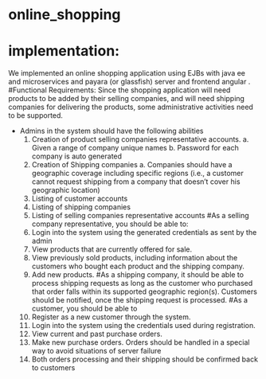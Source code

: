 # online_shopping
# implementation:
We implemented an online shopping application using EJBs with java ee and microservices and payara (or glassfish) server  and frontend angular .
#Functional Requirements:
Since the shopping application will need products to be added by their selling companies, and will need shipping 
companies for delivering the products, some administrative activities need to be supported.
- Admins in the system should have the following abilities
	1. Creation of product selling companies representative accounts.
		a. Given a range of company unique names
		b. Password for each company is auto generated
	2. Creation of Shipping companies
		a. Companies should have a geographic coverage including specific regions (i.e., a 			customer cannot request shipping from a company that doesn’t cover his geographic 			location)
	3. Listing of customer accounts
	4. Listing of shipping companies
	5. Listing of selling companies representative accounts
#As a selling company representative, you should be able to:
	1. Login into the system using the generated credentials as sent by the admin
	2. View products that are currently offered for sale.
	3. View previously sold products, including information about the customers who bought each 	product and the shipping company.
	4. Add new products.
#As a shipping company, it should be able to process shipping requests as long as the customer who purchased that order  falls within its supported geographic region(s). Customers should be notified, once the shipping request is processed.
#As a customer, you should be able to
	1. Register as a new customer through the system.
	2. Login into the system using the credentials used during registration.
	3. View current and past purchase orders.
	4. Make new purchase orders. Orders should be handled in a special way to avoid situations of 	server failure
	5. Both orders processing and their shipping should be confirmed back to customers

